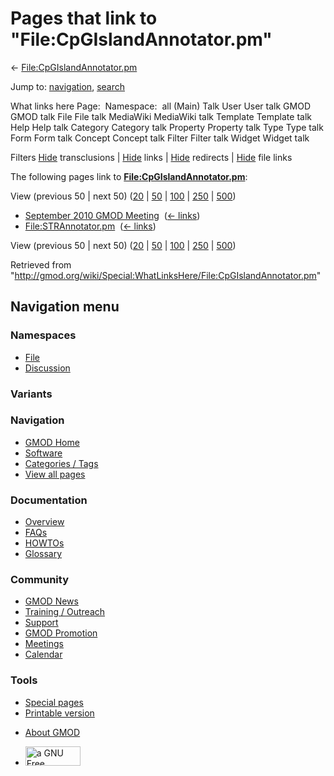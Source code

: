 <div id="mw-page-base" class="noprint">

</div>

<div id="mw-head-base" class="noprint">

</div>

<div id="content" class="mw-body" role="main">

<span id="top"></span>

<div id="mw-js-message" style="display:none;">

</div>



# <span dir="auto">Pages that link to "File:CpGIslandAnnotator.pm"</span>

<div id="bodyContent">

<div id="contentSub">

←
[File:CpGIslandAnnotator.pm](/wiki/File:CpGIslandAnnotator.pm "File:CpGIslandAnnotator.pm")

</div>

<div id="jump-to-nav" class="mw-jump">

Jump to: [navigation](#mw-navigation), [search](#p-search)

</div>

<div id="mw-content-text">

What links here Page:  Namespace:  all (Main) Talk User User talk GMOD
GMOD talk File File talk MediaWiki MediaWiki talk Template Template talk
Help Help talk Category Category talk Property Property talk Type Type
talk Form Form talk Concept Concept talk Filter Filter talk Widget
Widget talk

Filters
[Hide](/mediawiki/index.php?title=Special:WhatLinksHere/File:CpGIslandAnnotator.pm&hidetrans=1 "Special:WhatLinksHere/File:CpGIslandAnnotator.pm")
transclusions \|
[Hide](/mediawiki/index.php?title=Special:WhatLinksHere/File:CpGIslandAnnotator.pm&hidelinks=1 "Special:WhatLinksHere/File:CpGIslandAnnotator.pm")
links \|
[Hide](/mediawiki/index.php?title=Special:WhatLinksHere/File:CpGIslandAnnotator.pm&hideredirs=1 "Special:WhatLinksHere/File:CpGIslandAnnotator.pm")
redirects \|
[Hide](/mediawiki/index.php?title=Special:WhatLinksHere/File:CpGIslandAnnotator.pm&hideimages=1 "Special:WhatLinksHere/File:CpGIslandAnnotator.pm")
file links

The following pages link to
**[File:CpGIslandAnnotator.pm](/wiki/File:CpGIslandAnnotator.pm "File:CpGIslandAnnotator.pm")**:

View (previous 50 \| next 50)
([20](/mediawiki/index.php?title=Special:WhatLinksHere/File:CpGIslandAnnotator.pm&limit=20 "Special:WhatLinksHere/File:CpGIslandAnnotator.pm")
\|
[50](/mediawiki/index.php?title=Special:WhatLinksHere/File:CpGIslandAnnotator.pm&limit=50 "Special:WhatLinksHere/File:CpGIslandAnnotator.pm")
\|
[100](/mediawiki/index.php?title=Special:WhatLinksHere/File:CpGIslandAnnotator.pm&limit=100 "Special:WhatLinksHere/File:CpGIslandAnnotator.pm")
\|
[250](/mediawiki/index.php?title=Special:WhatLinksHere/File:CpGIslandAnnotator.pm&limit=250 "Special:WhatLinksHere/File:CpGIslandAnnotator.pm")
\|
[500](/mediawiki/index.php?title=Special:WhatLinksHere/File:CpGIslandAnnotator.pm&limit=500 "Special:WhatLinksHere/File:CpGIslandAnnotator.pm"))

- [September 2010 GMOD
  Meeting](/wiki/September_2010_GMOD_Meeting "September 2010 GMOD Meeting")
  ‎ <span class="mw-whatlinkshere-tools">([←
  links](/mediawiki/index.php?title=Special:WhatLinksHere&target=September+2010+GMOD+Meeting "Special:WhatLinksHere"))</span>
- [File:STRAnnotator.pm](/wiki/File:STRAnnotator.pm "File:STRAnnotator.pm")
  ‎ <span class="mw-whatlinkshere-tools">([←
  links](/mediawiki/index.php?title=Special:WhatLinksHere&target=File%3ASTRAnnotator.pm "Special:WhatLinksHere"))</span>

View (previous 50 \| next 50)
([20](/mediawiki/index.php?title=Special:WhatLinksHere/File:CpGIslandAnnotator.pm&limit=20 "Special:WhatLinksHere/File:CpGIslandAnnotator.pm")
\|
[50](/mediawiki/index.php?title=Special:WhatLinksHere/File:CpGIslandAnnotator.pm&limit=50 "Special:WhatLinksHere/File:CpGIslandAnnotator.pm")
\|
[100](/mediawiki/index.php?title=Special:WhatLinksHere/File:CpGIslandAnnotator.pm&limit=100 "Special:WhatLinksHere/File:CpGIslandAnnotator.pm")
\|
[250](/mediawiki/index.php?title=Special:WhatLinksHere/File:CpGIslandAnnotator.pm&limit=250 "Special:WhatLinksHere/File:CpGIslandAnnotator.pm")
\|
[500](/mediawiki/index.php?title=Special:WhatLinksHere/File:CpGIslandAnnotator.pm&limit=500 "Special:WhatLinksHere/File:CpGIslandAnnotator.pm"))

</div>

<div class="printfooter">

Retrieved from
"<http://gmod.org/wiki/Special:WhatLinksHere/File:CpGIslandAnnotator.pm>"

</div>

<div id="catlinks" class="catlinks catlinks-allhidden">

</div>

<div class="visualClear">

</div>

</div>

</div>

<div id="mw-navigation">

## Navigation menu

<div id="mw-head">



<div id="left-navigation">

<div id="p-namespaces" class="vectorTabs" role="navigation"
aria-labelledby="p-namespaces-label">

### Namespaces

- <span id="ca-nstab-image"><a href="/wiki/File:CpGIslandAnnotator.pm" accesskey="c"
  title="View the file page [c]">File</a></span>
- <span id="ca-talk"><a
  href="/mediawiki/index.php?title=File_talk:CpGIslandAnnotator.pm&amp;action=edit&amp;redlink=1"
  accesskey="t"
  title="Discussion about the content page [t]">Discussion</a></span>

</div>

<div id="p-variants" class="vectorMenu emptyPortlet" role="navigation"
aria-labelledby="p-variants-label">

### 

### Variants[](#)

<div class="menu">

</div>

</div>

</div>

<div id="right-navigation">





</div>



</div>

</div>

</div>

<div id="mw-panel">

<div id="p-logo" role="banner">

<a href="/wiki/Main_Page"
style="background-image: url(http://gmod.org/images/GMOD-cogs.png);"
title="Visit the main page"></a>

</div>

<div id="p-Navigation" class="portal" role="navigation"
aria-labelledby="p-Navigation-label">

### Navigation

<div class="body">

- <span id="n-GMOD-Home">[GMOD Home](/wiki/Main_Page)</span>
- <span id="n-Software">[Software](/wiki/GMOD_Components)</span>
- <span id="n-Categories-.2F-Tags">[Categories /
  Tags](/wiki/Categories)</span>
- <span id="n-View-all-pages">[View all
  pages](/wiki/Special:AllPages)</span>

</div>

</div>

<div id="p-Documentation" class="portal" role="navigation"
aria-labelledby="p-Documentation-label">

### Documentation

<div class="body">

- <span id="n-Overview">[Overview](/wiki/Overview)</span>
- <span id="n-FAQs">[FAQs](/wiki/Category:FAQ)</span>
- <span id="n-HOWTOs">[HOWTOs](/wiki/Category:HOWTO)</span>
- <span id="n-Glossary">[Glossary](/wiki/Glossary)</span>

</div>

</div>

<div id="p-Community" class="portal" role="navigation"
aria-labelledby="p-Community-label">

### Community

<div class="body">

- <span id="n-GMOD-News">[GMOD News](/wiki/GMOD_News)</span>
- <span id="n-Training-.2F-Outreach">[Training /
  Outreach](/wiki/Training_and_Outreach)</span>
- <span id="n-Support">[Support](/wiki/Support)</span>
- <span id="n-GMOD-Promotion">[GMOD
  Promotion](/wiki/GMOD_Promotion)</span>
- <span id="n-Meetings">[Meetings](/wiki/Meetings)</span>
- <span id="n-Calendar">[Calendar](/wiki/Calendar)</span>

</div>

</div>

<div id="p-tb" class="portal" role="navigation"
aria-labelledby="p-tb-label">

### Tools

<div class="body">

- <span id="t-specialpages"><a href="/wiki/Special:SpecialPages" accesskey="q"
  title="A list of all special pages [q]">Special pages</a></span>
- <span id="t-print"><a
  href="/mediawiki/index.php?title=Special:WhatLinksHere/File:CpGIslandAnnotator.pm&amp;printable=yes"
  rel="alternate" accesskey="p"
  title="Printable version of this page [p]">Printable version</a></span>

</div>

</div>

</div>

</div>

<div id="footer" role="contentinfo">

- <span id="footer-places-about">[About
  GMOD](/wiki/GMOD:About "GMOD:About")</span>

<!-- -->

- <span id="footer-copyrightico">[<img src="http://www.gnu.org/graphics/gfdl-logo-small.png" width="88"
  height="31" alt="a GNU Free Documentation License" />](http://www.gnu.org/licenses/fdl-1.3.html)</span>


<div style="clear:both">

</div>

</div>

